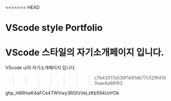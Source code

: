 <<<<<<< HEAD
# VScode style Portfolio
VScode 스타일의 자기소개페이지 입니다.
=======
VScode ui의 자기소개페이지 입니다.

>>>>>>> c7b43517a539f1e91db77c529fd147eae4a96f93




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


